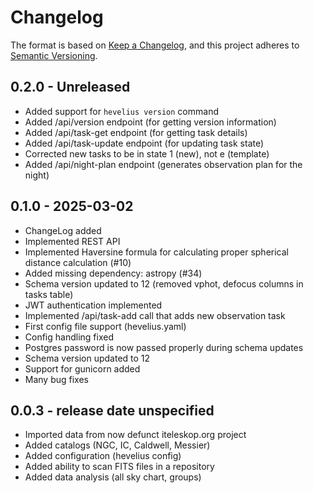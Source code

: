 # Changelog

The format is based on [Keep a Changelog](https://keepachangelog.com/en/1.0.0/),
and this project adheres to [Semantic Versioning](https://semver.org/spec/v2.0.0.html).

## 0.2.0 - Unreleased

- Added support for `hevelius version` command
- Added /api/version endpoint (for getting version information)
- Added /api/task-get endpoint (for getting task details)
- Added /api/task-update endpoint (for updating task state)
- Corrected new tasks to be in state 1 (new), not e (template)
- Added /api/night-plan endpoint (generates observation plan for the night)

## 0.1.0 - 2025-03-02

- ChangeLog added
- Implemented REST API
- Implemented Haversine formula for calculating proper spherical distance calculation (#10)
- Added missing dependency: astropy (#34)
- Schema version updated to 12 (removed vphot, defocus columns in tasks table)
- JWT authentication implemented
- Implemented /api/task-add call that adds new observation task
- First config file support (hevelius.yaml)
- Config handling fixed
- Postgres password is now passed properly during schema updates
- Schema version updated to 12
- Support for gunicorn added
- Many bug fixes

## 0.0.3 - release date unspecified

- Imported data from now defunct iteleskop.org project
- Added catalogs (NGC, IC, Caldwell, Messier)
- Added configuration (hevelius config)
- Added ability to scan FITS files in a repository
- Added data analysis (all sky chart, groups)
